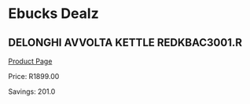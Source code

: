 
# Ebucks Dealz
## DELONGHI AVVOLTA KETTLE REDKBAC3001.R
[Product Page](https://www.ebucks.com/web/shop/productSelected.do?prodId=1149063751&catId=704985963)

Price: R1899.00

Savings: 201.0


	